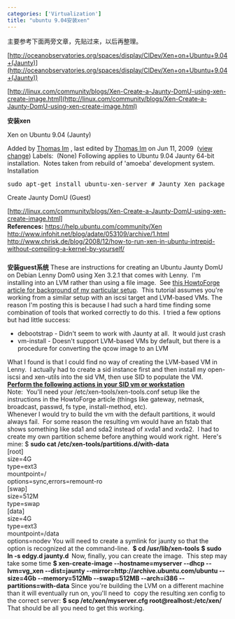 ```yaml
---
categories: ['Virtualization']
title: "ubuntu 9.04安装xen"
---
```

主要参考下面两旁文章，先贴过来，以后再整理。

[http://oceanobservatories.org/spaces/display/CIDev/Xen+on+Ubuntu+9.04+(Jaunty)](http://oceanobservatories.org/spaces/display/CIDev/Xen+on+Ubuntu+9.04+(Jaunty))

[http://linux.com/community/blogs/Xen-Create-a-Jaunty-DomU-using-xen-create-image.html](http://linux.com/community/blogs/Xen-Create-a-Jaunty-DomU-using-xen-create-image.html)

**安装xen**

Xen on Ubuntu 9.04 (Jaunty) 

Added by <a href="http://oceanobservatories.org/spaces/display/~thim">Thomas Im</a> , last edited by <a href="http://oceanobservatories.org/spaces/display/~thim">Thomas Im</a> on Jun 11, 2009  (<a href="http://oceanobservatories.org/spaces/pages/diffpages.action?pageId=18353165&originalId=18353171">view change</a>) 
Labels:  
(None) 
Following applies to Ubuntu 9.04 Jaunty 64-bit installation.  Notes taken from rebuild of 'amoeba' development system. 
Installation
<pre>sudo apt-get install ubuntu-xen-server # Jaunty Xen package does not include the dom0 Xen kernel so these must be installed separately  wget http://security.debian.org/debian-security/pool/updates/main/l/linux-2.6/linux-modules-2.6.26-2-xen-amd64_2.6.26-15lenny3_amd64.deb wget http://security.debian.org/debian-security/pool/updates/main/l/linux-2.6/linux-image-2.6.26-2-xen-amd64_2.6.26-15lenny3_amd64.deb  sudo dpkg -i linux-modules-2.6.26-2-xen-amd64_2.6.26-15lenny3_amd64.deb linux-image-2.6.26-2-xen-amd64_2.6.26-15lenny3_amd64.deb  sudo apt-get install python2.5 shutdown -r now   sudo vim /etc/network/interfaces .. auto eth0 iface eth0 inet static   address xxx.xxx.xxx.xxx   gateway xxx.xxx.xxx.xxx   netmask 255.255.255.0   sudo vim /etc/resolv.conf ... domain ucsd.edu search ucsd.edu  nameserver xxx.xxx.xxx.xxx nameserver xxx.xxx.xxx.xxx   sudo /etc/init.d/networking restart  </pre>Create Jaunty DomU (Guest) 
[http://linux.com/community/blogs/Xen-Create-a-Jaunty-DomU-using-xen-create-image.html] 
<img src="http://oceanobservatories.org/spaces/images/icons/emoticons/information.gif" border="0" width="16" height="16" align="absMiddle"><br><strong><strong>References:</strong></strong> 
<a href="https://help.ubuntu.com/community/Xen">https://help.ubuntu.com/community/Xen</a><br><a href="http://www.infohit.net/blog/adate/053109/archive/1.html">http://www.infohit.net/blog/adate/053109/archive/1.html</a><br><a href="http://www.chrisk.de/blog/2008/12/how-to-run-xen-in-ubuntu-intrepid-without-compiling-a-kernel-by-yourself/">http://www.chrisk.de/blog/2008/12/how-to-run-xen-in-ubuntu-intrepid-without-compiling-a-kernel-by-yourself/</a> 
<h3></h3>

<strong>安装guest系统</strong>
These are instructions for creating an Ubuntu Jaunty DomU on Debian Lenny Dom0 using Xen 3.2.1 that comes with Lenny.  I'm installing into an LVM rather than using a file image.  See <a href="http://www.howtoforge.com/xen-live-migration-of-an-lvm-based-virtual-machine-with-iscsi-on-debian-lenny">this HowtoForge article for background of my particular setup</a>.  This tutorial assumes you're working from a similar setup with an iscsi target and LVM-based VMs. 
The reason I'm posting this is because I had such a hard time finding some combination of tools that worked correctly to do this.  I tried a few options but had little success: 
<ul>
<li>debootstrap - Didn't seem to work with Jaunty at all.  It would just crash </li>
<li>vm-install - Doesn't support LVM-based VMs by default, but there is a procedure for converting the qcow image to an LVM</li>
</ul>
What I found is that I could find no way of creating the LVM-based VM in Lenny.  I actually had to create a sid instance first and then install my open-iscsi and xen-utils into the sid VM, then use SID to populate the VM.  <br><u><strong>Perform the following actions in your SID vm or workstation</strong></u><br>
Note:  You'll need your /etc/xen-tools/xen-tools.conf setup like the instructions in the HowtoForge article (things like gateway, netmask, broadcast, passwd, fs type, install-method, etc).<br>
Whenever I would try to build the vm with the default partitions, it would always fail.  For some reason the resulting vm would have an fstab that shows something like sda1 and sda2 instead of xvda1 and xvda2.  I had to create my own partition scheme before anything would work right.  Here's mine: $ <strong>sudo cat /etc/xen-tools/partitions.d/with-data</strong><br>
[root]<br>
size=4G<br>
type=ext3<br>
mountpoint=/<br>
options=sync,errors=remount-ro<br>
[swap]<br>
size=512M<br>
type=swap<br>
[data]<br>
size=4G<br>
type=ext3<br>
mountpoint=/data<br>
options=nodev 
You will need to create a symlink for jaunty so that the option is recognized at the command-line.  
<strong>$ cd /usr/lib/xen-tools</strong> 
<strong>$ sudo ln -s edgy.d jaunty.d  </strong>
Now, finally, you can create the image.  This step may take some time 
<strong>$ xen-create-image --hostname=myserver --dhcp --lvm=vg_xen --dist=jaunty --mirror=http://archive.ubuntu.com/ubuntu --size=4Gb --memory=512Mb --swap=512MB --arch=i386 --partitions=with-data</strong> 
Since you're building the LVM on a different machine than it will eventually run on, you'll need to  copy the resulting xen config to the correct server: 
<strong>$ scp /etc/xen/myserver.cfg root@realhost:/etc/xen/</strong> 
That should be all you need to get this working. 

